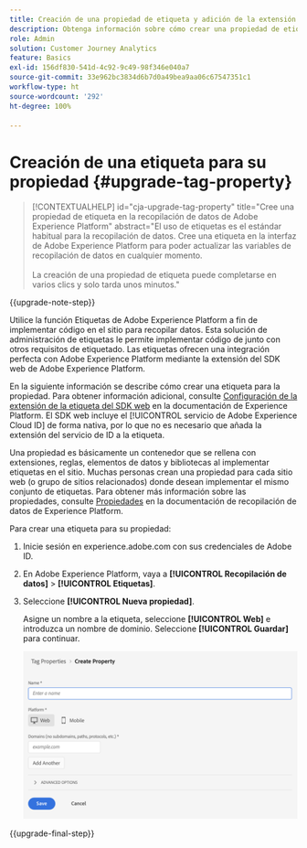 ```yaml
---
title: Creación de una propiedad de etiqueta y adición de la extensión del SDK web
description: Obtenga información sobre cómo crear una propiedad de etiqueta y añadir la extensión del SDK web
role: Admin
solution: Customer Journey Analytics
feature: Basics
exl-id: 156df830-541d-4c92-9c49-98f346e040a7
source-git-commit: 33e962bc3834d6b7d0a49bea9aa06c67547351c1
workflow-type: ht
source-wordcount: '292'
ht-degree: 100%

---
```


# Creación de una etiqueta para su propiedad {#upgrade-tag-property}

<!-- markdownlint-disable MD034 -->

>[!CONTEXTUALHELP]
>id="cja-upgrade-tag-property"
>title="Cree una propiedad de etiqueta en la recopilación de datos de Adobe Experience Platform"
>abstract="El uso de etiquetas es el estándar habitual para la recopilación de datos. Cree una etiqueta en la interfaz de Adobe Experience Platform para poder actualizar las variables de recopilación de datos en cualquier momento.<br><br>La creación de una propiedad de etiqueta puede completarse en varios clics y solo tarda unos minutos."

<!-- markdownlint-enable MD034 -->

{{upgrade-note-step}}

Utilice la función Etiquetas de Adobe Experience Platform a fin de implementar código en el sitio para recopilar datos. Esta solución de administración de etiquetas le permite implementar código de junto con otros requisitos de etiquetado. Las etiquetas ofrecen una integración perfecta con Adobe Experience Platform mediante la extensión del SDK web de Adobe Experience Platform.

En la siguiente información se describe cómo crear una etiqueta para la propiedad. Para obtener información adicional, consulte [Configuración de la extensión de la etiqueta del SDK web](https://experienceleague.adobe.com/es/docs/experience-platform/tags/extensions/client/web-sdk/web-sdk-extension-configuration) en la documentación de Experience Platform. El SDK web incluye el [!UICONTROL servicio de Adobe Experience Cloud ID] de forma nativa, por lo que no es necesario que añada la extensión del servicio de ID a la etiqueta.

Una propiedad es básicamente un contenedor que se rellena con extensiones, reglas, elementos de datos y bibliotecas al implementar etiquetas en el sitio. Muchas personas crean una propiedad para cada sitio web (o grupo de sitios relacionados) donde desean implementar el mismo conjunto de etiquetas. Para obtener más información sobre las propiedades, consulte [Propiedades](https://experienceleague.adobe.com/es/docs/experience-platform/tags/admin/companies-and-properties) en la documentación de recopilación de datos de Experience Platform.

Para crear una etiqueta para su propiedad:

1. Inicie sesión en experience.adobe.com con sus credenciales de Adobe ID.

1. En Adobe Experience Platform, vaya a **[!UICONTROL Recopilación de datos]** > **[!UICONTROL Etiquetas]**.

1. Seleccione **[!UICONTROL Nueva propiedad]**.

   Asigne un nombre a la etiqueta, seleccione **[!UICONTROL Web]** e introduzca un nombre de dominio. Seleccione **[!UICONTROL Guardar]** para continuar.

   ![Crear una propiedad](assets/create-property.png)

{{upgrade-final-step}}
